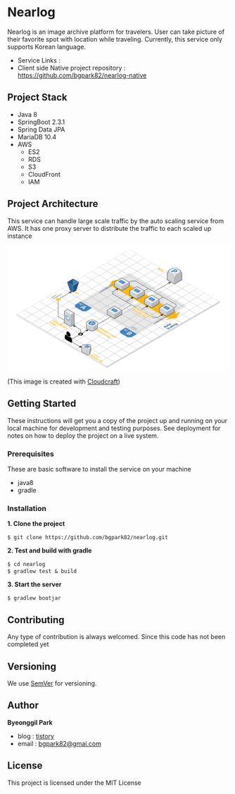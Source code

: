 # Nearlog

Nearlog is an image archive platform for travelers. User can take picture of their favorite spot with location while traveling. Currently, this service only supports Korean language.

- Service Links : 
- Client side Native project repository : https://github.com/bgpark82/nearlog-native

## Project Stack
- Java 8
- SpringBoot 2.3.1
- Spring Data JPA
- MariaDB 10.4
- AWS
    - ES2
    - RDS
    - S3
    - CloudFront
    - IAM
    
## Project Architecture
This service can handle large scale traffic by the auto scaling service from AWS. It has one proxy server to distribute the traffic to each scaled up instance
  
![](architecture.png)

(This image is created with [Cloudcraft](https://app.cloudcraft.co/view/517bc377-ece9-447d-909b-90901065f581?key=L7T4bSXr6cMBvRMaG_iVfQ))


## Getting Started
These instructions will get you a copy of the project up and running on your local machine for development and testing purposes. See deployment for notes on how to deploy the project on a live system.
### Prerequisites
These are basic software to install the service on your machine
- java8
- gradle

### Installation
**1. Clone the project**
```
$ git clone https://github.com/bgpark82/nearlog.git
```
**2. Test and build with gradle**
```
$ cd nearlog
$ gradlew test & build
```
**3. Start the server**
```.env
$ gradlew bootjar
```

## Contributing
Any type of contribution is always welcomed. Since this code has not been completed yet 

## Versioning
We use [SemVer](https://semver.org/lang/en/) for versioning.

## Author
**Byeonggil Park** 
- blog : [tistory](https://bgpark.tistory.com/)
- email : [bgpark82@gmai.com](bgpark82@gmai.com)

## License
This project is licensed under the MIT License
 





   